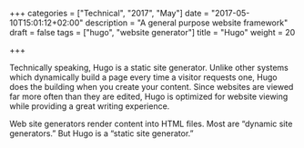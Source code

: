 +++
categories = ["Technical", "2017", "May"]
date = "2017-05-10T15:01:12+02:00"
description = "A general purpose website framework"
draft = false
tags = ["hugo", "website generator"]
title = "Hugo"
weight = 20

+++

Technically speaking, Hugo is a static site generator. Unlike other systems which dynamically build a page every time a visitor requests one, Hugo does the building when you create your content. Since websites are viewed far more often than they are edited, Hugo is optimized for website viewing while providing a great writing experience.

Web site generators render content into HTML files. Most are “dynamic site generators.” But Hugo is a “static site generator.”
